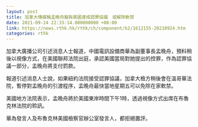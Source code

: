 ```yaml
---
layout: post
title: 加拿大傳媒稱孟晚舟擬與美國達成認罪協議　或解除軟禁
date: 2021-09-24 22:33:14.000000000 +08:00
link: https://news.rthk.hk/rthk/ch/component/k2/1612155-20210924.htm
categories: rthk
---
```


加拿大廣播公司引述消息人士報道，中國電訊設備商華為副董事長孟晚舟，預料稍後以視像方式，在美國聯邦法院出庭，承認美國當局對她提出的控罪，作為認罪協議一部分，孟晚舟將支付罰款。

報道引述消息人士說，如果紐約法院接受認罪協議，加拿大檢方稍後會在溫哥華法院，暫停對孟晚舟的引渡程序，孟晚舟最快當地星期五可以免除在家軟禁。

美國地方法院表示，孟晚舟將於美國東岸時間下午1時，透過視像方式出席在布魯克林法院的聆訊。

華為發言人及布魯克林美國檢察官辦公室發言人，都拒絕置評。
